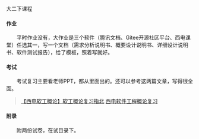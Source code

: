 大二下课程
#### 作业
&emsp;&emsp;平时作业没有，大作业是三个软件（腾讯文档、Gitee开源社区平台、西电课堂）任选其一，写一个文档（需求分析说明书、概要设计说明书、详细设计说明书、软件测试报告），给了模板，照着写就好。
#### 考试
&emsp;&emsp;考试复习主要看老师PPT，都从里面出的。还可以参考这两篇文章，写得很全面。
>[【西电软工概论】软工概论复习指北](https://blog.csdn.net/m0_74290750/article/details/145799308)
>[西电软件工程概论复习](https://blog.csdn.net/qq_74262983/article/details/140247956)
#### 附录
&emsp;&emsp;附两份试卷，在试目录下。